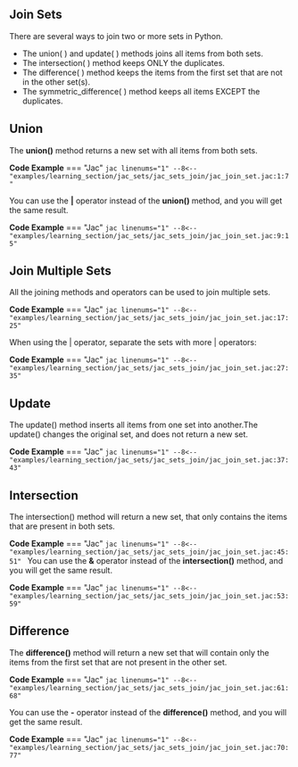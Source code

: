 ## Join Sets

There are several ways to join two or more sets in Python.

- The union( ) and update( ) methods joins all items from both sets.
- The intersection( ) method keeps ONLY the duplicates.
- The difference( ) method keeps the items from the first set that are not in the other set(s).
- The symmetric_difference( ) method keeps all items EXCEPT the duplicates.

## Union

The **union()** method returns a new set with all items from both sets.

**Code Example**
=== "Jac"
    ```jac linenums="1"
    --8<-- "examples/learning_section/jac_sets/jac_sets_join/jac_join_set.jac:1:7"
    ```

You can use the **|** operator instead of the **union()** method, and you will get the same result.

**Code Example**
=== "Jac"
    ```jac linenums="1"
    --8<-- "examples/learning_section/jac_sets/jac_sets_join/jac_join_set.jac:9:15"
    ```

## Join Multiple Sets

All the joining methods and operators can be used to join multiple sets.

**Code Example**
=== "Jac"
    ```jac linenums="1"
    --8<-- "examples/learning_section/jac_sets/jac_sets_join/jac_join_set.jac:17:25"
    ```

When using the | operator, separate the sets with more | operators:

**Code Example**
=== "Jac"
    ```jac linenums="1"
    --8<-- "examples/learning_section/jac_sets/jac_sets_join/jac_join_set.jac:27:35"
    ```

## Update

The update() method inserts all items from one set into another.The update() changes the original set, and does not return a new set.

**Code Example**
=== "Jac"
    ```jac linenums="1"
    --8<-- "examples/learning_section/jac_sets/jac_sets_join/jac_join_set.jac:37:43"
    ```

## Intersection

The intersection() method will return a new set, that only contains the items that are present in both sets.

**Code Example**
=== "Jac"
    ```jac linenums="1"
    --8<-- "examples/learning_section/jac_sets/jac_sets_join/jac_join_set.jac:45:51"
    ```
You can use the **&** operator instead of the **intersection()** method, and you will get the same result.

**Code Example**
=== "Jac"
    ```jac linenums="1"
    --8<-- "examples/learning_section/jac_sets/jac_sets_join/jac_join_set.jac:53:59"
    ```

## Difference

The **difference()** method will return a new set that will contain only the items from the first set that are not present in the other set.

**Code Example**
=== "Jac"
    ```jac linenums="1"
    --8<-- "examples/learning_section/jac_sets/jac_sets_join/jac_join_set.jac:61:68"
    ```

You can use the **-** operator instead of the **difference()** method, and you will get the same result.

**Code Example**
=== "Jac"
    ```jac linenums="1"
    --8<-- "examples/learning_section/jac_sets/jac_sets_join/jac_join_set.jac:70:77"
    ```